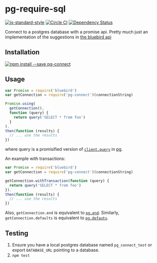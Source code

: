 pg-require-sql
==============
[![js-standard-style](https://img.shields.io/badge/code%20style-standard-brightgreen.svg?style=flat)](https://github.com/feross/standard)
[![Circle CI](https://circleci.com/gh/lanetix/node-pg-connect.svg?style=svg)](https://circleci.com/gh/lanetix/node-pg-connect)
[![Dependency Status](https://david-dm.org/lanetix/node-pg-connect.svg)](https://david-dm.org/lanetix/node-pg-connect)

Connect to a postgres database with a promise api. Pretty much just an implementation of the suggestions in [the bluebird api](https://github.com/petkaantonov/bluebird/blob/master/API.md#resource-management) 

Installation
------------
[![npm install --save pg-connect](https://nodei.co/npm/pg-connect.png)](https://npmjs.org/package/pg-connect)

Usage
-----

```javascript
var Promise = require('bluebird')
var getConnection = require('pg-connect')(connectionString)

Promise.using(
  getConnection(),
  function (query) {
    return query('SELECT * from foo')
  }
).
then(function (results) {
  // ... use the results
})
```

where query is a promisified version of [`client.query`](https://github.com/brianc/node-postgres/wiki/Client#method-query-simple) in [pg](https://github.com/brianc/node-postgres).

An example with transactions:

```javascript
var Promise = require('bluebird')
var getConnection = require('pg-connect')(connectionString)

getConnection.withTransaction(function (query) {
  return query('SELECT * from foo')
}).
then(function (results) {
  // ... use the results
})
```

Also, `getConnection.end` is equivalent to [`pg.end`](https://github.com/brianc/node-postgres/wiki/pg#end). Similarly, `getConnection.defaults` is equivalent to [`pg.defauts`](https://github.com/brianc/node-postgres/wiki/pg#pgdefaults).

Testing
-------

1. Ensure you have a local postgres database named `pg_connect_test` or export
   `DATABASE_URL` pointing to a database.
2. `npm test`
